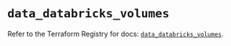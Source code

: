 # `data_databricks_volumes`

Refer to the Terraform Registry for docs: [`data_databricks_volumes`](https://registry.terraform.io/providers/databricks/databricks/1.62.0/docs/data-sources/volumes).
